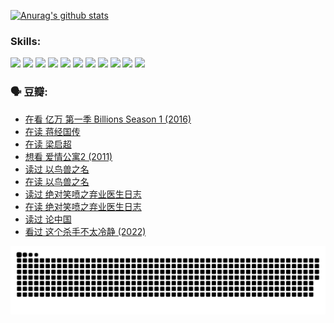 
[![Anurag's github stats](https://github-readme-stats.vercel.app/api?username=w940853815)](https://github.com/anuraghazra/github-readme-stats)

### Skills:

<code><img height="32" src="https://cdn.jsdelivr.net/npm/simple-icons@v5/icons/python.svg"></code>
<code><img height="32" src="https://cdn.jsdelivr.net/npm/simple-icons@v5/icons/javascript.svg"></code>
<code><img height="32" src="https://cdn.jsdelivr.net/npm/simple-icons@v5/icons/django.svg"></code>
<code><img height="32" src="https://cdn.jsdelivr.net/npm/simple-icons@v5/icons/flask.svg"></code>
<code><img height="32" src="https://cdn.jsdelivr.net/npm/simple-icons@v5/icons/vuetify.svg"></code>
<code><img height="32" src="https://cdn.jsdelivr.net/npm/simple-icons@v5/icons/git.svg"></code>
<code><img height="32" src="https://cdn.jsdelivr.net/npm/simple-icons@v5/icons/docker.svg"></code>
<code><img height="32" src="https://cdn.jsdelivr.net/npm/simple-icons@v5/icons/postgresql.svg"></code>
<code><img height="32" src="https://cdn.jsdelivr.net/npm/simple-icons@v5/icons/elasticsearch.svg"></code>
<code><img height="32" src="https://cdn.jsdelivr.net/npm/simple-icons@v5/icons/macos.svg"></code>
<code><img height="32" src="https://cdn.jsdelivr.net/npm/simple-icons@v5/icons/linux.svg"></code>

### 🗣 豆瓣:

<!-- DOUBAN-ACTIVITIES:START -->
- [在看 亿万 第一季 Billions Season 1‎ (2016)](https://www.douban.com/people/136069238/status/3878098700/?_i=53409487)
- [在读 蒋经国传](https://www.douban.com/people/136069238/status/3877458956/?_i=53409487)
- [在读 梁启超](https://www.douban.com/people/136069238/status/3876806133/?_i=53409487)
- [想看 爱情公寓2‎ (2011)](https://www.douban.com/people/136069238/status/3876682115/?_i=53409487)
- [读过 以鸟兽之名](https://www.douban.com/people/136069238/status/3876369302/?_i=53409487)
- [在读 以鸟兽之名](https://www.douban.com/people/136069238/status/3869094471/?_i=53409487)
- [读过 绝对笑喷之弃业医生日志](https://www.douban.com/people/136069238/status/3869093225/?_i=53409487)
- [在读 绝对笑喷之弃业医生日志](https://www.douban.com/people/136069238/status/3862106751/?_i=53409487)
- [读过 论中国](https://www.douban.com/people/136069238/status/3862105795/?_i=53409487)
- [看过 这个杀手不太冷静‎ (2022)](https://www.douban.com/people/136069238/status/3856458693/?_i=53409487)
<!-- DOUBAN-ACTIVITIES:END -->


![Snake animation](https://raw.githubusercontent.com/w940853815/w940853815/output/github-contribution-grid-snake.svg)

<!--
**w940853815/w940853815** is a ✨ _special_ ✨ repository because its `README.md` (this file) appears on your GitHub profile.

Here are some ideas to get you started:

- 🔭 I’m currently working on ...
- 🌱 I’m currently learning ...
- 👯 I’m looking to collaborate on ...
- 🤔 I’m looking for help with ...
- 💬 Ask me about ...
- 📫 How to reach me: ...
- 😄 Pronouns: ...
- ⚡ Fun fact: ...
-->
